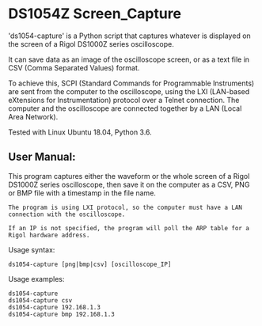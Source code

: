 # DS1054Z Screen_Capture
'ds1054-capture' is a Python script that captures whatever is displayed on the screen of a Rigol DS1000Z series oscilloscope.

It can save data as an image of the oscilloscope screen, or as a text file in CSV (Comma Separated Values) format.

To achieve this, SCPI (Standard Commands for Programmable Instruments) are sent from the computer
to the oscilloscope, using the LXI (LAN-based eXtensions for Instrumentation) protocol over a Telnet connection.
The computer and the oscilloscope are connected together by a LAN (Local Area Network).

Tested with Linux Ubuntu 18.04, Python 3.6.

User Manual:
-----------
This program captures either the waveform or the whole screen
    of a Rigol DS1000Z series oscilloscope, then save it on the computer
    as a CSV, PNG or BMP file with a timestamp in the file name.

    The program is using LXI protocol, so the computer must have a LAN connection with the oscilloscope.

    If an IP is not specified, the program will poll the ARP table for a Rigol hardware address.

Usage syntax:

    ds1054-capture [png|bmp|csv] [oscilloscope_IP]

Usage examples:

    ds1054-capture
    ds1054-capture csv
    ds1054-capture 192.168.1.3
    ds1054-capture bmp 192.168.1.3